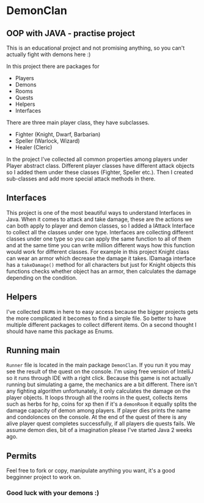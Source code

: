 # DemonClan

## OOP with JAVA - practise project

This is an educational project and not promising anything, so you can't actually fight with demons here :)

In this project there are packages for

* Players
* Demons
* Rooms
* Quests
* Helpers
* Interfaces

There are three main player class, they have subclasses.

* Fighter (Knight, Dwarf, Barbarian)
* Speller (Warlock, Wizard)
* Healer (Cleric)

In the project I've collected all common properties among players under Player abstract class. Different player classes have different attack objects so I added them under these classes (Fighter, Speller etc.). Then I created sub-classes and add more special attack methods in there.

## Interfaces

This project is one of the most beautiful ways to understand Interfaces in Java. When it comes to attack and take damage, these are the actions we can both apply to player and demon classes, so I added a IAttack Interface to collect all the classes under one type. Interfaces are collecting different classes under one type so you can apply the same function to all of them and at the same time you can write million different ways how this function would work for different classes. For example in this project Knight class can wear an armor which decrease the damage it takes. IDamaga interface has a `takeDamage()` method for all characters but just for Knight objects this functions checks whether object has an armor, then calculates the damage depending on the condition. 

## Helpers

I've collected `ENUM`s in here to easy access because the bigger projects gets the more complicated it becomes to find a simple file. So better to have multiple different packages to collect different items. On a second thought I should have name this package as Enums.

## Running main

`Runner` file is located in the main package `DemonClan`. If you run it you may see the result of the quest on the console. I'm using free version of  IntelliJ so it runs through IDE with a right click. Because this game is not actually running but simulating a game, the mechanics are a bit different. There isn't any fighting algorithm unfortunately, it only calculates the damage on the player objects. It loops through all the rooms in the quest, collects items such as herbs for hp, coins for xp then if it's a `demonRoom` it equally splits the damage capacity of demon among players. If player dies prints the name and condolonces on the console. At the end of the quest of there is any alive player quest completes successfully, if all players die quests fails. We assume demon dies, bit of a imagination please I've started Java 2 weeks ago.

## Permits

Feel free to fork or copy, manipulate anything you want, it's a good begginner project to work on.

### Good luck with your demons :)
